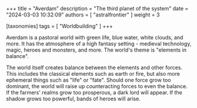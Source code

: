 +++
title = "Averdam"
description = "The third planet of the system"
date = "2024-03-03 10:32:09"
authors = [ "astralfrontier" ]
weight = 3

[taxonomies]
tags = [ "Worldbuilding" ]
+++

Averdam is a pastoral world with green life, blue water, white clouds, and more.
It has the atmosphere of a high fantasy setting - medieval technology, magic,
heroes and monsters, and more.
The world's theme is "elements in balance".

<!-- more -->

The world itself creates balance between the elements and other forces.
This includes the classical elements such as earth or fire,
but also more ephemeral things such as "life" or "fate".
Should one force grow too dominant, the world will raise up counteracting forces to even the balance.
If the farmers' realms grow too prosperous, a dark lord will appear.
If the shadow grows too powerful, bands of heroes will arise.
